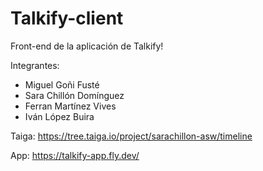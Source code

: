 # Talkify-client

Front-end de la aplicación de Talkify!

Integrantes:
-  Miguel Goñi Fusté
-  Sara Chillón Domínguez
-  Ferran Martínez Vives
-  Iván López Buira

Taiga: https://tree.taiga.io/project/sarachillon-asw/timeline

App: https://talkify-app.fly.dev/
